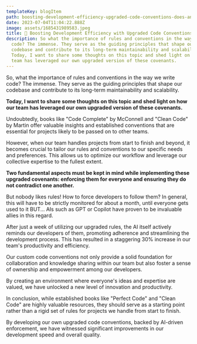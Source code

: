 ```yaml
---
templateKey: blogItem
path: boosting-development-efficiency-upgraded-code-conventions-does-any-business-require-web-and-mobile
date: 2023-07-04T11:04:22.888Z
image: assets/1685431989583.jpeg
title: 🚀 Boosting Development Efficiency with Upgraded Code Conventions 🚀
description: So what the importance of rules and conventions in the way we write
  code? The immense. They serve as the guiding principles that shape our
  codebase and contribute to its long-term maintainability and scalability.
  Today, I want to share some thoughts on this topic and shed light on how our
  team has leveraged our own upgraded version of these covenants.
---
```

So, what the importance of rules and conventions in the way we write code? The immense. They serve as the guiding principles that shape our codebase and contribute to its long-term maintainability and scalability.

**Today, I want to share some thoughts on this topic and shed light on how our team has leveraged our own upgraded version of these covenants.**

Undoubtedly, books like "Code Complete" by McConnell and "Clean Code" by Martin offer valuable insights and established conventions that are essential for projects likely to be passed on to other teams.

However, when our team handles projects from start to finish and beyond, it becomes crucial to tailor our rules and conventions to our specific needs and preferences. This allows us to optimize our workflow and leverage our collective expertise to the fullest extent.

**Two fundamental aspects must be kept in mind while implementing these upgraded covenants: enforcing them for everyone and ensuring they do not contradict one another.**

But nobody likes rules! How to force developers to follow them? In general, this will have to be strictly monitored for about a month, until everyone gets used to it BUT... AIs such as GPT or Copilot have proven to be invaluable allies in this regard.

After just a week of utilizing our upgraded rules, the AI itself actively reminds our developers of them, promoting adherence and streamlining the development process. This has resulted in a staggering 30% increase in our team's productivity and efficiency.

Our custom code conventions not only provide a solid foundation for collaboration and knowledge sharing within our team but also foster a sense of ownership and empowerment among our developers.

By creating an environment where everyone's ideas and expertise are valued, we have unlocked a new level of innovation and productivity.

In conclusion, while established books like "Perfect Code" and "Clean Code" are highly valuable resources, they should serve as a starting point rather than a rigid set of rules for projects we handle from start to finish. 

By developing our own upgraded code conventions, backed by AI-driven enforcement, we have witnessed significant improvements in our development speed and overall quality.